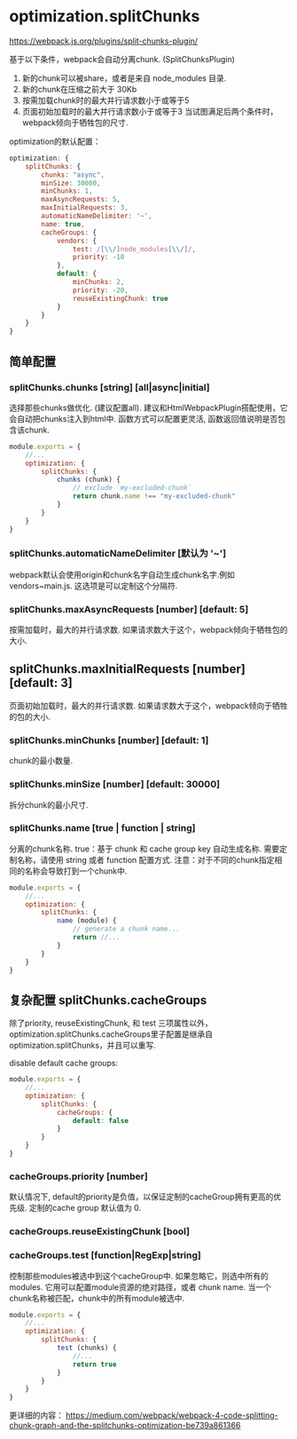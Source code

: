 # optimization.splitChunks
https://webpack.js.org/plugins/split-chunks-plugin/

基于以下条件，webpack会自动分离chunk. (SplitChunksPlugin)
1. 新的chunk可以被share，或者是来自 node_modules 目录.
2. 新的chunk在压缩之前大于 30Kb
3. 按需加载chunk时的最大并行请求数小于或等于5
4. 页面初始加载时的最大并行请求数小于或等于3
当试图满足后两个条件时，webpack倾向于牺牲包的尺寸.

optimization的默认配置：
```js
optimization: {
    splitChunks: {
        chunks: "async",
        minSize: 30000,
        minChunks: 1,
        maxAsyncRequests: 5,
        maxInitialRequests: 3,
        automaticNameDelimiter: '~',
        name: true,
        cacheGroups: {
            vendors: {
                test: /[\\/]node_modules[\\/]/,
                priority: -10
            },
            default: {
                minChunks: 2,
                priority: -20,
                reuseExistingChunk: true
            }
        }
    }
}

```

## 简单配置

### splitChunks.chunks [string] [all|async|initial]
选择那些chunks做优化. (建议配置all).
建议和HtmlWebpackPlugin搭配使用，它会自动把chunks注入到html中.
函数方式可以配置更灵活, 函数返回值说明是否包含该chunk.
```js
module.exports = {
    //...
    optimization: {
        splitChunks: {
            chunks (chunk) {
                // exclude `my-excluded-chunk`
                return chunk.name !== "my-excluded-chunk"
            }
        }
    }
}
```

### splitChunks.automaticNameDelimiter [默认为 '~']
webpack默认会使用origin和chunk名字自动生成chunk名字.例如 vendors~main.js. 这选项是可以定制这个分隔符.

### splitChunks.maxAsyncRequests [number] [default: 5]
按需加载时，最大的并行请求数. 如果请求数大于这个，webpack倾向于牺牲包的大小.

## splitChunks.maxInitialRequests [number] [default: 3]
页面初始加载时，最大的并行请求数. 如果请求数大于这个，webpack倾向于牺牲的包的大小.

### splitChunks.minChunks [number] [default: 1]
chunk的最小数量.

### splitChunks.minSize [number] [default: 30000]
拆分chunk的最小尺寸.


### splitChunks.name [true | function | string]
分离的chunk名称. 
true：基于 chunk 和 cache group key 自动生成名称.
需要定制名称，请使用 string 或者 function 配置方式.
注意：对于不同的chunk指定相同的名称会导致打到一个chunk中.
```js
module.exports = {
    //...
    optimization: {
        splitChunks: {
            name (module) {
                // generate a chunk name...
                return //...
            }
        }
    }
}
```

## 复杂配置 splitChunks.cacheGroups
除了priority, reuseExistingChunk, 和 test 三项属性以外，optimization.splitChunks.cacheGroups里子配置是继承自optimization.splitChunks，并且可以重写.

disable default cache groups:
```js
module.exports = {
    //...
    optimization: {
        splitChunks: {
            cacheGroups: {
                default: false
            }
        }
    }
}
```

### cacheGroups.priority [number]
默认情况下, default的priority是负值，以保证定制的cacheGroup拥有更高的优先级. 定制的cache group 默认值为 0.

### cacheGroups.reuseExistingChunk [bool]

### cacheGroups.test [function|RegExp|string]
控制那些modules被选中到这个cacheGroup中.
如果忽略它，则选中所有的modules.
它用可以配置module资源的绝对路径，或者 chunk name.
当一个chunk名称被匹配，chunk中的所有module被选中.
```js
module.exports = {
    //...
    optimization: {
        splitChunks: {
            test (chunks) {
                //...
                return true
            }
        }
    }
}
```


更详细的内容：
https://medium.com/webpack/webpack-4-code-splitting-chunk-graph-and-the-splitchunks-optimization-be739a861366

